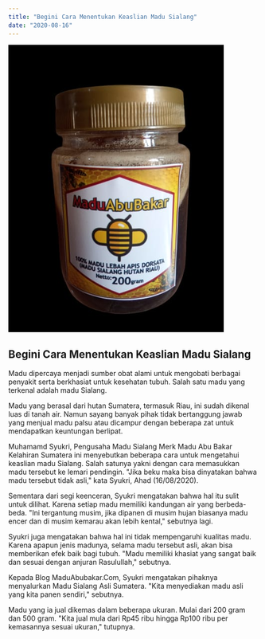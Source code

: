 ```yaml
---
title: "Begini Cara Menentukan Keaslian Madu Sialang"
date: "2020-08-16"
---
```


![Madu Sialang 200gram](images/madu-sialang.jpg)

## Begini Cara Menentukan Keaslian Madu Sialang ##

Madu dipercaya menjadi sumber obat alami untuk mengobati berbagai penyakit serta berkhasiat untuk kesehatan tubuh. Salah satu madu yang terkenal adalah madu Sialang. 

Madu yang berasal dari hutan Sumatera, termasuk Riau, ini sudah dikenal luas di tanah air. Namun sayang banyak pihak tidak bertanggung jawab yang menjual madu palsu atau dicampur dengan beberapa zat untuk mendapatkan keuntungan berlipat.

Muhamamd Syukri, Pengusaha Madu Sialang Merk Madu Abu Bakar Kelahiran Sumatera ini menyebutkan beberapa cara untuk mengetahui keaslian madu Sialang. Salah satunya yakni dengan cara memasukkan madu tersebut ke lemari pendingin. "Jika beku maka bisa dinyatakan bahwa madu tersebut tidak asli," kata Syukri, Ahad (16/08/2020).

Sementara dari segi keenceran, Syukri mengatakan bahwa hal itu sulit untuk dilihat. Karena setiap madu memiliki kandungan air yang berbeda-beda. "Ini tergantung musim, jika dipanen di musim hujan biasanya madu encer dan di musim kemarau akan lebih kental," sebutnya lagi.

Syukri juga mengatakan bahwa hal ini tidak mempengaruhi kualitas madu. Karena apapun jenis madunya, selama madu tersebut asli, akan bisa memberikan efek baik bagi tubuh. "Madu memiliki khasiat yang sangat baik dan sesuai dengan anjuran Rasulullah," sebutnya.

Kepada Blog MaduAbubakar.Com, Syukri mengatakan pihaknya menyalurkan Madu Sialang Asli Sumatera. "Kita menyediakan madu asli yang kita panen sendiri," sebutnya.

Madu yang ia jual dikemas dalam beberapa ukuran. Mulai dari 200 gram dan 500 gram. "Kita jual mula dari Rp45 ribu hingga Rp100 ribu per kemasannya sesuai ukuran," tutupnya. 
